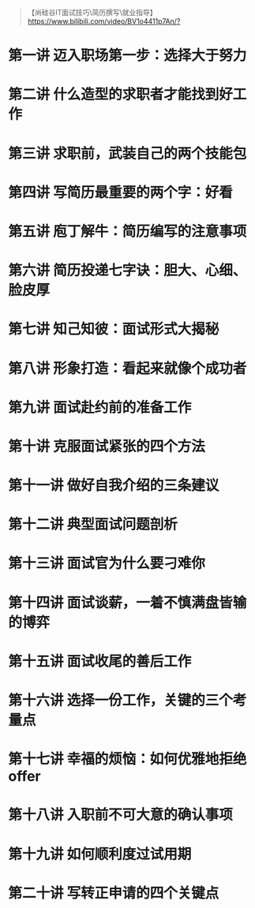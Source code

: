 > 【尚硅谷IT面试技巧\简历撰写\就业指导】 <https://www.bilibili.com/video/BV1o4411p7An/?>

# 第一讲 迈入职场第一步：选择大于努力

# 第二讲 什么造型的求职者才能找到好工作

# 第三讲 求职前，武装自己的两个技能包

# 第四讲 写简历最重要的两个字：好看

# 第五讲 庖丁解牛：简历编写的注意事项

# 第六讲 简历投递七字诀：胆大、心细、脸皮厚

# 第七讲 知己知彼：面试形式大揭秘

# 第八讲 形象打造：看起来就像个成功者

# 第九讲 面试赴约前的准备工作

# 第十讲 克服面试紧张的四个方法

# 第十一讲 做好自我介绍的三条建议

# 第十二讲 典型面试问题剖析

# 第十三讲 面试官为什么要刁难你

# 第十四讲 面试谈薪，一着不慎满盘皆输的博弈

# 第十五讲 面试收尾的善后工作

# 第十六讲 选择一份工作，关键的三个考量点

# 第十七讲 幸福的烦恼：如何优雅地拒绝 offer

# 第十八讲 入职前不可大意的确认事项

# 第十九讲 如何顺利度过试用期

# 第二十讲 写转正申请的四个关键点
